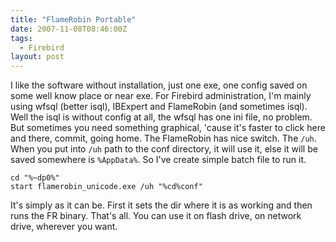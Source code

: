 ```yaml
---
title: "FlameRobin Portable"
date: 2007-11-08T08:46:00Z
tags:
  - Firebird
layout: post
---
```

I like the software without installation, just one exe, one config saved on some well know place or near exe. For Firebird administration, I'm mainly using wfsql (better isql), IBExpert and FlameRobin (and sometimes isql). Well the isql is without config at all, the wfsql has one ini file, no problem. But sometimes you need something graphical, 'cause it's faster to click here and there, commit, going home. The FlameRobin has nice switch. The `/uh`. When you put into `/uh` path to the conf directory, it will use it, else it will be saved somewhere is `%AppData%`. So I've create simple batch file to run it.

```text
cd "%~dp0%"
start flamerobin_unicode.exe /uh "%cd%conf"
```

It's simply as it can be. First it sets the dir where it is as working and then runs the FR binary. That's all. You can use it on flash drive, on network drive, wherever you want.